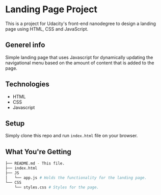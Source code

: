 # Landing Page Project

This is a project for Udacity's front-end nanodegree to design a landing page using HTML, CSS and JavaScript.

## Generel info

Simple landing page that uses Javascript for dynamically updating the navigational menu based on the amount of content that is added to the page.

## Technologies

- HTML
- CSS
- Javascript

## Setup

Simply clone this repo and run `index.html` file on your browser.

## What You're Getting

```bash
├── README.md - This file.
├── index.html
├── JS
│   └── app.js # Holds the functionality for the landing page.
└── CSS
    └── styles.css # Styles for the page.
```
